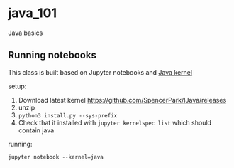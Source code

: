 # java_101
Java basics

## Running notebooks

This class is built based on Jupyter notebooks and [Java kernel](https://github.com/SpencerPark/IJava?tab=readme-ov-file#installing)

setup:

1. Download latest kernel https://github.com/SpencerPark/IJava/releases
2. unzip
3. `python3 install.py --sys-prefix`
4. Check that it installed with `jupyter kernelspec list` which should contain java

running:

`jupyter notebook --kernel=java`
